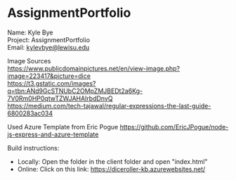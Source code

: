 # AssignmentPortfolio

Name: Kyle Bye \
Project: AssignmentPortfolio \
Email: kylevbye@lewisu.edu

Image Sources \
https://www.publicdomainpictures.net/en/view-image.php?image=223417&picture=dice \
https://t3.gstatic.com/images?q=tbn:ANd9GcSTNUbC2OMpZMJBEDt2a6Kg-7V0Rm0HP0qtwTZWJAHAIrbdDnvQ \
https://medium.com/tech-tajawal/regular-expressions-the-last-guide-6800283ac034

Used Azure Template from Eric Pogue
https://github.com/EricJPogue/node-js-express-and-azure-template

Build instructions:
- Locally: Open the folder in the client folder and open "index.html"
- Online: Click on this link: https://diceroller-kb.azurewebsites.net/
